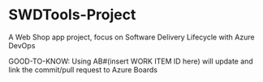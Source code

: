 # SWDTools-Project

A Web Shop app project, focus on Software Delivery Lifecycle with Azure DevOps

GOOD-TO-KNOW:
Using AB#(insert WORK ITEM ID here) will update and link the commit/pull request to Azure Boards
